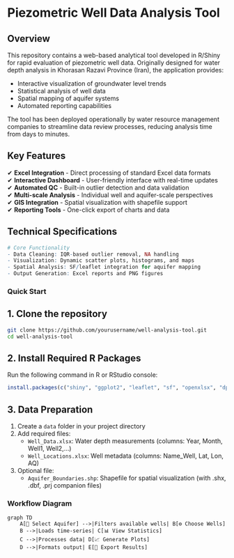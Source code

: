 # Piezometric Well Data Analysis Tool


## Overview

This repository contains a web-based analytical tool developed in R/Shiny for rapid evaluation of piezometric well data. Originally designed for water depth analysis in Khorasan Razavi Province (Iran), the application provides:

- Interactive visualization of groundwater level trends
- Statistical analysis of well data
- Spatial mapping of aquifer systems
- Automated reporting capabilities

The tool has been deployed operationally by water resource management companies to streamline data review processes, reducing analysis time from days to minutes.

## Key Features

✔ **Excel Integration** - Direct processing of standard Excel data formats  
✔ **Interactive Dashboard** - User-friendly interface with real-time updates  
✔ **Automated QC** - Built-in outlier detection and data validation  
✔ **Multi-scale Analysis** - Individual well and aquifer-scale perspectives  
✔ **GIS Integration** - Spatial visualization with shapefile support  
✔ **Reporting Tools** - One-click export of charts and data  

## Technical Specifications

```r
# Core Functionality
- Data Cleaning: IQR-based outlier removal, NA handling
- Visualization: Dynamic scatter plots, histograms, and maps
- Spatial Analysis: SF/leaflet integration for aquifer mapping
- Output Generation: Excel reports and PNG figures
```
### Quick Start

## 1. Clone the repository
```bash
git clone https://github.com/yourusername/well-analysis-tool.git
cd well-analysis-tool
```
## 2. Install Required R Packages
Run the following command in R or RStudio console:
```r
install.packages(c("shiny", "ggplot2", "leaflet", "sf", "openxlsx", "dplyr", "tidyr", "readxl"))
```
## 3. Data Preparation

1. Create a `data` folder in your project directory
2. Add required files:
   - `Well_Data.xlsx`: Water depth measurements (columns: Year, Month, Well1, Well2,...)
   - `Well_Locations.xlsx`: Well metadata (columns: Name_Well, Lat, Lon, AQ)
3. Optional file:
   - `Aquifer_Boundaries.shp`: Shapefile for spatial visualization (with .shx, .dbf, .prj companion files)
### Workflow Diagram

```mermaid
graph TD
    A[📌 Select Aquifer] -->|Filters available wells| B[⚙️ Choose Wells]
    B -->|Loads time-series| C[📊 View Statistics]
    C -->|Processes data| D[📈 Generate Plots]
    D -->|Formats output| E[💾 Export Results]
